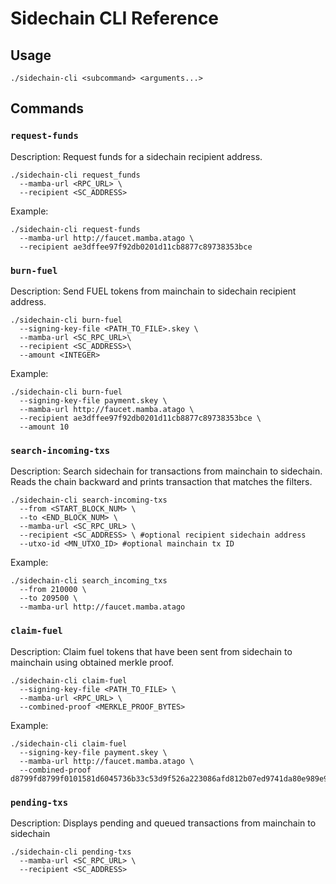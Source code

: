 # Sidechain CLI Reference

## Usage 

```
./sidechain-cli <subcommand> <arguments...>
```

## Commands

### `request-funds`

Description: Request funds for a sidechain recipient address.

```
./sidechain-cli request_funds
  --mamba-url <RPC_URL> \
  --recipient <SC_ADDRESS>
```

Example:

```
./sidechain-cli request-funds
  --mamba-url http://faucet.mamba.atago \
  --recipient ae3dffee97f92db0201d11cb8877c89738353bce
```

### `burn-fuel`

Description: Send FUEL tokens from mainchain to sidechain recipient address.

```
./sidechain-cli burn-fuel
  --signing-key-file <PATH_TO_FILE>.skey \
  --mamba-url <SC_RPC_URL>\
  --recipient <SC_ADDRESS>\
  --amount <INTEGER>
```

Example:

```
./sidechain-cli burn-fuel
  --signing-key-file payment.skey \
  --mamba-url http://faucet.mamba.atago \
  --recipient ae3dffee97f92db0201d11cb8877c89738353bce \
  --amount 10
```

### `search-incoming-txs`

Description: Search sidechain for transactions from mainchain to sidechain. Reads the chain backward and prints transaction that matches the filters.

```
./sidechain-cli search-incoming-txs
  --from <START_BLOCK_NUM> \
  --to <END_BLOCK_NUM> \
  --mamba-url <SC_RPC_URL> \
  --recipient <SC_ADDRESS> \ #optional recipient sidechain address
  --utxo-id <MN_UTXO_ID> #optional mainchain tx ID
```

Example:

```
./sidechain-cli search_incoming_txs
  --from 210000 \
  --to 209500 \
  --mamba-url http://faucet.mamba.atago
```

### `claim-fuel`

Description: Claim fuel tokens that have been sent from sidechain to mainchain using obtained merkle proof.

```
./sidechain-cli claim-fuel
  --signing-key-file <PATH_TO_FILE> \ 
  --mamba-url <RPC_URL> \
  --combined-proof <MERKLE_PROOF_BYTES>

```


Example:

```
./sidechain-cli claim-fuel
  --signing-key-file payment.skey \ 
  --mamba-url http://faucet.mamba.atago \
  --combined-proof d8799fd8799f0101581d6045736b33c53d9f526a223086afd812b07ed9741da80e989e96998893d8799f5820772485d60f6744cf252f26560413aae8d28c82a88b1c77eede792f28965f4e79ffff9fd8799f005820ed69142610619b748ec5cd657e418c1c891c3a176900376d12db0b3c406a0a38ffffff
```

### `pending-txs`

Description: Displays pending and queued transactions from mainchain to sidechain

```
./sidechain-cli pending-txs
  --mamba-url <SC_RPC_URL> \
  --recipient <SC_ADDRESS>
```


